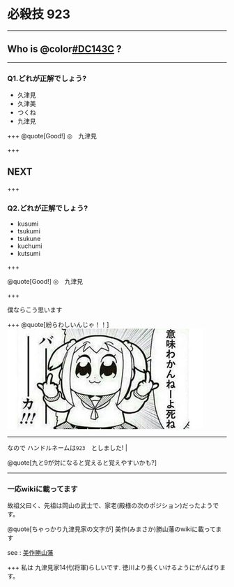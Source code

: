 # 必殺技 923

---
## Who is @color[#DC143C](923) ?

---
### Q1.どれが正解でしょう?

- 久津見
- 久津美
- つくね
- 九津見

+++
@quote[Good!]
◎　九津見

+++

## NEXT

+++
### Q2.どれが正解でしょう?

- kusumi
- tsukumi
- tsukune
- kuchumi
- kutsumi

+++

@quote[Good!]
◎　九津見

+++

僕ならこう思います

+++
@quote[紛らわしいんじゃ！！]
![alt](./popte.jpg)

---

なので
ハンドルネームは`923`　としました!  |

@quote[九と9が対になると覚えると覚えやすいかも?]


---
### 一応wikiに載ってます
故祖父曰く、先祖は岡山の武士で、家老(殿様の次のポジション)だったようです。

@quote[ちゃっかり九津見家の文字が]
美作(みまさか)勝山藩のwikiに載ってます

see : [美作勝山藩](https://ja.wikipedia.org/wiki/%E7%BE%8E%E4%BD%9C%E5%8B%9D%E5%B1%B1%E8%97%A9)

+++
私は 九津見家14代(将軍)らしいです.
徳川より長くいけるようにがんばります。







